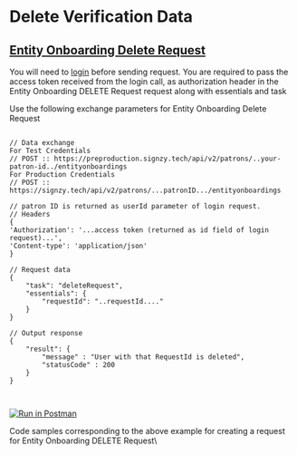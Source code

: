 # Delete Verification Data

## [Entity Onboarding Delete Request](https://docs-preproduction.signzy.tech/entity-onboarding-delete#right-to-left-support) <a href="#right-to-left-support" id="right-to-left-support"></a>

You will need to [login](https://docs-preproduction.signzy.tech/) before sending request. You are required to pass the access token received from the login call, as authorization header in the Entity Onboarding DELETE Request request along with essentials and task

Use the following exchange parameters for Entity Onboarding Delete Request

```

// Data exchange
For Test Credentials
// POST :: https://preproduction.signzy.tech/api/v2/patrons/..your-patron-id../entityonboardings
For Production Credentials
// POST :: https://signzy.tech/api/v2/patrons/...patronID.../entityonboardings

// patron ID is returned as userId parameter of login request.
// Headers
{
'Authorization': '...access token (returned as id field of login request)...',
'Content-type': 'application/json'
}

// Request data
{
	"task": "deleteRequest",
	"essentials": {
        "requestId": "..requestId...."
    }
}

// Output response
{
    "result": {
        "message" : "User with that RequestId is deleted",
        "statusCode" : 200
    }
}

                  
```

[![Run in Postman](https://run.pstmn.io/button.svg)](https://www.getpostman.com/run-collection/1f2f9ccbe8bba3c21971)

Code samples corresponding to the above example for creating a request for Entity Onboarding DELETE Request\
